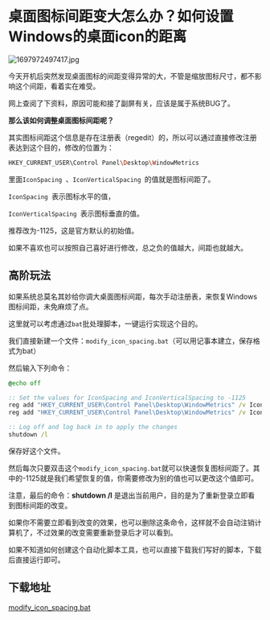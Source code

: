# 桌面图标间距变大怎么办？如何设置Windows的桌面icon的距离

![1697972497417.jpg](https://img.shejibiji.com/2023/10/22/653501130ce0c.jpg)

今天开机后突然发现桌面图标的间距变得异常的大，不管是缩放图标尺寸，都不影响这个间距，看着实在难受。

网上查阅了下资料，原因可能和接了副屏有关，应该是属于系统BUG了。

**那么该如何调整桌面图标间距呢？**

其实图标间距这个信息是存在注册表（regedit）的，所以可以通过直接修改注册表达到这个目的，修改的位置为：

```bash
HKEY_CURRENT_USER\Control Panel\Desktop\WindowMetrics
```

里面`IconSpacing `、`IconVerticalSpacing `的值就是图标间距了。

`IconSpacing `表示图标水平的值，

`IconVerticalSpacing `表示图标垂直的值。

推荐改为-1125，这是官方默认的初始值。

如果不喜欢也可以按照自己喜好进行修改，总之负的值越大，间距也就越大。

## 高阶玩法

如果系统总莫名其妙给你调大桌面图标间距，每次手动注册表，来恢复Windows图标间距，未免麻烦了点。

这里就可以考虑通过`bat`批处理脚本，一键运行实现这个目的。

我们直接新建一个文件：`modify_icon_spacing.bat`（可以用记事本建立，保存格式为bat）

然后输入下列命令：

```bat
@echo off

:: Set the values for IconSpacing and IconVerticalSpacing to -1125
reg add "HKEY_CURRENT_USER\Control Panel\Desktop\WindowMetrics" /v IconSpacing /t REG_SZ /d "-1125" /f
reg add "HKEY_CURRENT_USER\Control Panel\Desktop\WindowMetrics" /v IconVerticalSpacing /t REG_SZ /d "-1125" /f

:: Log off and log back in to apply the changes
shutdown /l

```

保存好这个文件。

然后每次只要双击这个`modify_icon_spacing.bat`就可以快速恢复图标间距了。其中的-1125就是我们希望恢复的值，你需要修改为别的值也可以更改这个值即可。

注意，最后的命令：**shutdown /l** 是退出当前用户，目的是为了重新登录立即看到图标间距的改变。

如果你不需要立即看到改变的效果，也可以删除这条命令，这样就不会自动注销计算机了，不过效果的改变需要重新登录后才可以看到。

如果不知道如何创建这个自动化脚本工具，也可以直接下载我们写好的脚本，下载后直接运行即可。

## 下载地址

[modify_icon_spacing.bat](https://shejibiji.lanzoul.com/i8cae1cjsfja)
